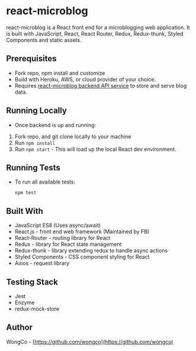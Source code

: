 # react-microblog

react-microblog is a React front end for a microblogging web application. It is built with JavaScript, React, React Router, Redux, Redux-thunk, Styled Components and static assets.

## Prerequisites

- Fork repo, npm install and customize
- Build with Heroku, AWS, or cloud provider of your choice.
- Requires [react-microblog backend API service](https://github.com/wongco/express-microblog) to store and serve blog data.

## Running Locally

- Once backend is up and running:

1. Fork repo, and git clone locally to your machine
2. Run `npm install`
3. Run `npm start` - This will load up the local React dev environment.

## Running Tests

- To run all available tests:

  `npm test`

## Built With

- JavaScript ES8 (Uses async/await)
- React.js - front end web framework (Maintained by FB)
- React-Router - routing library for React
- Redux - library for React state management
- Redux-thunk - library extending redux to handle async actions
- Styled Components - CSS component styling for React
- Axios - request library

## Testing Stack

- Jest
- Enzyme
- redux-mock-store

## Author

WongCo - [https://github.com/wongco](https://github.com/wongco)
